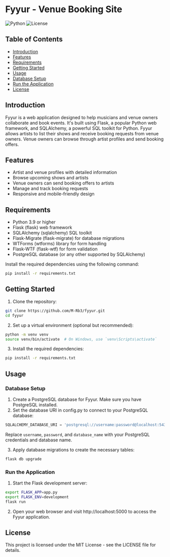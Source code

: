# Fyyur - Venue Booking Site

![Python](https://img.shields.io/badge/python-3.9-blue.svg)
![License](https://img.shields.io/badge/license-MIT-green.svg)

## Table of Contents

- [Introduction](#introduction)
- [Features](#features)
- [Requirements](#requirements)
- [Getting Started](#getting-started)
- [Usage](#usage)
- [Database Setup](#database-setup)
- [Run the Application](#run-the-application)
- [License](#license)

## Introduction

Fyyur is a web application designed to help musicians and venue owners collaborate and book events. It's built using Flask, a popular Python web framework, and SQLAlchemy, a powerful SQL toolkit for Python. Fyyur allows artists to list their shows and receive booking requests from venue owners. Venue owners can browse through artist profiles and send booking offers.

## Features

- Artist and venue profiles with detailed information
- Browse upcoming shows and artists
- Venue owners can send booking offers to artists
- Manage and track booking requests
- Responsive and mobile-friendly design

## Requirements

- Python 3.9 or higher
- Flask (flask) web framework
- SQLAlchemy (sqlalchemy) SQL toolkit
- Flask-Migrate (flask-migrate) for database migrations
- WTForms (wtforms) library for form handling
- Flask-WTF (flask-wtf) for form validation
- PostgreSQL database (or any other supported by SQLAlchemy)

Install the required dependencies using the following command:

```bash
pip install -r requirements.txt
```

## Getting Started

1. Clone the repository:

```bash
git clone https://github.com/M-Rb3/fyyur.git
cd fyyur
```

2. Set up a virtual environment (optional but recommended):

```bash
python -m venv venv
source venv/bin/activate  # On Windows, use `venv\Scripts\activate`
```

3. Install the required dependencies:

```bash
pip install -r requirements.txt
```

## Usage

### Database Setup

1. Create a PostgreSQL database for Fyyur. Make sure you have PostgreSQL installed.
2. Set the database URI in config.py to connect to your PostgreSQL database:

```python
SQLALCHEMY_DATABASE_URI = 'postgresql://username:password@localhost:5432/database_name'
```

Replace `username`, `password`, and `database_name` with your PostgreSQL credentials and database name.

3. Apply database migrations to create the necessary tables:

```bash
flask db upgrade
```

### Run the Application

1. Start the Flask development server:

```bash
export FLASK_APP=app.py
export FLASK_ENV=development
flask run
```

2. Open your web browser and visit http://localhost:5000 to access the Fyyur application.

## License

This project is licensed under the MIT License - see the LICENSE file for details.

